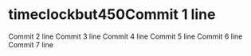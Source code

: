 # timeclockbut450Commit 1 line
Commit 2 line
Commit 3 line
Commit 4 line
Commit 5 line
Commit 6 line
Commit 7 line
